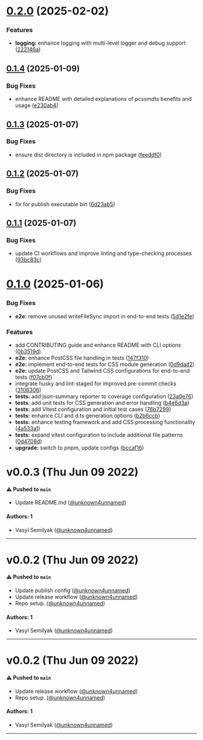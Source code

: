 # [0.2.0](https://github.com/unknown4unnamed/pcssmdts/compare/v0.1.4...v0.2.0) (2025-02-02)


### Features

* **logging:** enhance logging with multi-level logger and debug support ([222146a](https://github.com/unknown4unnamed/pcssmdts/commit/222146a519b9c8359bba2d858a50cf2d096ef7fb))

## [0.1.4](https://github.com/unknown4unnamed/pcssmdts/compare/v0.1.3...v0.1.4) (2025-01-09)


### Bug Fixes

* enhance README with detailed explanations of pcssmdts benefits and usage ([e230ab4](https://github.com/unknown4unnamed/pcssmdts/commit/e230ab4df729d33f69c8099f61e549bafb39e8ca))

## [0.1.3](https://github.com/unknown4unnamed/pcssmdts/compare/v0.1.2...v0.1.3) (2025-01-07)


### Bug Fixes

* ensure dist directory is included in npm package ([feeddf0](https://github.com/unknown4unnamed/pcssmdts/commit/feeddf0f8a6934606f75678294149aecf1234793))

## [0.1.2](https://github.com/unknown4unnamed/pcssmdts/compare/v0.1.1...v0.1.2) (2025-01-07)


### Bug Fixes

* fix for publish executable bin ([6d23ab5](https://github.com/unknown4unnamed/pcssmdts/commit/6d23ab57fc1d2faa88cc2cc3837b8ca2c213b61c))

## [0.1.1](https://github.com/unknown4unnamed/pcssmdts/compare/v0.1.0...v0.1.1) (2025-01-07)


### Bug Fixes

* update CI workflows and improve linting and type-checking processes ([93bc83c](https://github.com/unknown4unnamed/pcssmdts/commit/93bc83cbe4a7d3bd77242c7d99c7c79b8d6eec66))

# [0.1.0](https://github.com/unknown4unnamed/pcssmdts/compare/v0.0.3...v0.1.0) (2025-01-06)


### Bug Fixes

* **e2e:** remove unused writeFileSync import in end-to-end tests ([5d1e2fe](https://github.com/unknown4unnamed/pcssmdts/commit/5d1e2fed57020894581ba328b8865ffc2ba2b4d9))


### Features

* add CONTRIBUTING guide and enhance README with CLI options ([0b3519d](https://github.com/unknown4unnamed/pcssmdts/commit/0b3519dc1c0bcc1c716fd22a7bebc805ca80971d))
* **e2e:** enhance PostCSS file handling in tests ([147f310](https://github.com/unknown4unnamed/pcssmdts/commit/147f3107c63e3323de23e6b9133d21b4cdd1e713))
* **e2e:** implement end-to-end tests for CSS module generation ([0d9dad2](https://github.com/unknown4unnamed/pcssmdts/commit/0d9dad25ae839d46ec7a872cee1db9eca9997e3a))
* **e2e:** update PostCSS and Tailwind CSS configurations for end-to-end tests ([f07cb0f](https://github.com/unknown4unnamed/pcssmdts/commit/f07cb0f9c44196bdf759672e9fe25f8ceeadbb28))
* integrate husky and lint-staged for improved pre-commit checks ([3106306](https://github.com/unknown4unnamed/pcssmdts/commit/3106306e315f11811b4c14e4ef0c4f39d07cb345))
* **tests:** add json-summary reporter to coverage configuration ([23a0e76](https://github.com/unknown4unnamed/pcssmdts/commit/23a0e7680e0797aeaeb7d864cefaed29bd22d49f))
* **tests:** add unit tests for CSS generation and error handling ([b4e6d3a](https://github.com/unknown4unnamed/pcssmdts/commit/b4e6d3a66f734b671fbcf2ecf236d09bea77b8a6))
* **tests:** add Vitest configuration and initial test cases ([76b7299](https://github.com/unknown4unnamed/pcssmdts/commit/76b7299bb5c2f8869f7c309609d8881574a683e3))
* **tests:** enhance CLI and d.ts generation options ([b2b6ccb](https://github.com/unknown4unnamed/pcssmdts/commit/b2b6ccb2a6e7106e935dc3dabb0e64c7fe8ee338))
* **tests:** enhance testing framework and add CSS processing functionality ([4a533a1](https://github.com/unknown4unnamed/pcssmdts/commit/4a533a1909142f647523e1d5180a9052c24dfaa4))
* **tests:** expand vitest configuration to include additional file patterns ([0d4708d](https://github.com/unknown4unnamed/pcssmdts/commit/0d4708df71cd616ef221981e93c5aaf0ba0efc69))
* **upgrade:** switch to pnpm, update configs ([bccaf16](https://github.com/unknown4unnamed/pcssmdts/commit/bccaf16a2b272d78217da4687fdd9c6ee6372e42))

# v0.0.3 (Thu Jun 09 2022)

#### ⚠️ Pushed to `main`

- Update README.md ([@unknown4unnamed](https://github.com/unknown4unnamed))

#### Authors: 1

- Vasyl Semilyak ([@unknown4unnamed](https://github.com/unknown4unnamed))

---

# v0.0.2 (Thu Jun 09 2022)

#### ⚠️ Pushed to `main`

- Update publish config ([@unknown4unnamed](https://github.com/unknown4unnamed))
- Update release workflow ([@unknown4unnamed](https://github.com/unknown4unnamed))
- Repo setup. ([@unknown4unnamed](https://github.com/unknown4unnamed))

#### Authors: 1

- Vasyl Semilyak ([@unknown4unnamed](https://github.com/unknown4unnamed))

---

# v0.0.2 (Thu Jun 09 2022)

#### ⚠️ Pushed to `main`

- Update release workflow ([@unknown4unnamed](https://github.com/unknown4unnamed))
- Repo setup. ([@unknown4unnamed](https://github.com/unknown4unnamed))

#### Authors: 1

- Vasyl Semilyak ([@unknown4unnamed](https://github.com/unknown4unnamed))

---
